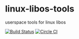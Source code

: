 # linux-libos-tools
userspace tools for linux libos

[![Build Status](https://travis-ci.org/libos-nuse/linux-libos-tools.png)](https://travis-ci.org/libos-nuse/linux-libos-tools)
[![Circle CI](https://circleci.com/gh/libos-nuse/linux-libos-tools.svg?style=svg)](https://circleci.com/gh/libos-nuse/linux-libos-tools)
